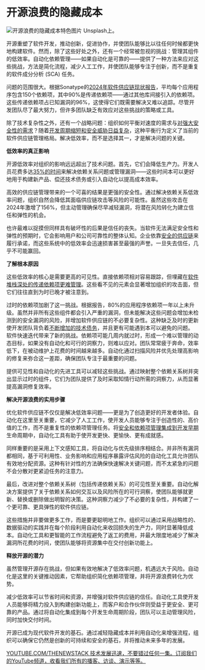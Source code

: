 # 开源浪费的隐藏成本

![开源浪费的隐藏成本特色图片](https://cdn.thenewstack.io/media/2025/01/27a5d385-alfonso-navarro-qph7tjfcdys-unsplash-1024x640.jpg)
Unsplash上。

开源重塑了软件开发，推动创新，促进协作，并使团队能够比以往任何时候都更快地构建软件。然而，除了这些好处之外，还有一个经常被忽视的挑战：管理其组件的低效率。自动化依赖管理——如果自动化是可靠的——提供了一种方法来应对这些挑战，方法是简化流程，减少人工工作，并使团队能够专注于创新，而不是重复的软件成分分析 (SCA) 任务。

问题的范围很大。根据Sonatype的[2024年软件供应链现状报告](https://www.sonatype.com/state-of-the-software-supply-chain/introduction)，平均每个应用程序包含150个依赖项，其中90%是传递依赖项——通过其他库间接引入的依赖项。这些传递依赖项占已知漏洞的96%，这使得它们既需要解决又难以追踪。尽管开发团队尽了最大努力，但许多团队缺乏有效应对这些挑战的策略或工具。

除了技术复杂性之外，还有一个战略问题：组织如何平衡对速度的需求与[对强大安全性的需求](https://thenewstack.io/security-needs-create-more-work-for-open-source-maintainers/)？随着[开发周期缩短和安全威胁日益复杂](https://thenewstack.io/building-and-securing-containers-with-slim-ai/)，这种平衡行为定义了当前的软件供应链管理格局。解决低效率，而不是选择其一，才是解决问题的关键。

**低效率的真正影响**

开源低效率对组织的影响远远超出了技术问题。首先，它们会降低生产力。开发人员花费多达[35%的时间](https://thenewstack.io/how-much-time-do-developers-spend-actually-writing-code/)来解决依赖关系问题或管理漏洞——这些时间本可以更好地用于构建新产品、偿还技术债务或引入自动化以提高成本效率。

高效的供应链管理带来的一个可喜的结果是更强的安全性。通过解决依赖关系低效率问题，组织自然会降低其面临供应链攻击等风险的可能性。虽然这些攻击在2024年激增了156%，但主动管理确保尽早减轻漏洞，将潜在风险转化为建立信任和弹性的机会。

也许最难以捉摸但同样具有破坏性的后果是信任的丧失。当软件无法满足安全性和弹性的预期时，它会影响用户和公司可靠性的整体认知。企业依靠[安全的供应链](https://thenewstack.io/flaw-in-r-creates-supply-chain-security-risks/)来履行承诺，而这些系统中的低效率会迅速损害甚至最强的声誉。一旦失去信任，几乎不可能赢回。

**了解根本原因**

这些低效率的核心是需要更高的可见性。直接依赖项相对容易跟踪，但埋藏在[软件堆栈深处的传递依赖项更难管理](https://thenewstack.io/managing-software-development-team-dynamics-from-within/)。这些看不见的元素会显著增加组织的攻击面，但它们往往直到为时已晚才被注意到。

过时的依赖项加剧了这一挑战。根据报告，80%的应用程序依赖项一年以上未升级。虽然并非所有这些组件都会引入严重的漏洞，但未能解决这些问题会增加未检测到的安全漏洞的风险，并增加软件供应链的不必要复杂性。这种缺乏及时的更新使开发团队背负着[不断增加的技术债务](https://thenewstack.io/technical-debt-continues-to-mount-heres-how-to-solve-it/)，并且更有可能遇到本可以避免的问题。
软件快速迭代带来了新的挑战。依赖项可能几周内就过时，形成一个难以管理的动态目标，如果没有自动化和可行的洞察力，则难以应对。团队常常疲于奔命，效率低下，在被动维护上花费的时间越来越多。自动化通过扫描风险并优先处理高影响的修复来弥合这一差距，确保团队专注于最重要的问题。

提供可见性和自动化的先进工具可以减轻这些挑战。通过映射整个依赖关系树并突出显示过时的组件，它们为团队提供了及时采取知情行动所需的洞察力，从而显著提高漏洞修复效率。

**解决开源浪费的实用步骤**

优化软件供应链不仅仅是解决低效率问题——更是为了创造更好的开发者体验。自动化在这里至关重要，它减少了人工工作，使开发人员能够专注于创造性的、高价值的工作，而不是重复性的依赖项管理任务。将[安全和依赖项管理集成到开发早期](https://thenewstack.io/3-api-vulnerabilities-developers-accidentally-create/)生命周期中，自动化工具有助于使开发更快、更愉快、更有成就感。

同样重要的是采用上下文感知工具，将自动化与优先级排序相结合。并非所有漏洞都相同，基于可利用性、业务影响和应用程序暴露评估风险的自动化工具允许团队有效地分配资源。这种有针对性的方法确保快速解决关键问题，而不太紧急的问题不会分散对更紧迫任务的注意力。

最后，改进对整个依赖关系树（包括传递依赖关系）的可见性至关重要。自动化解决方案提供了关于依赖关系如何交互以及风险所在的可行洞察，使团队能够就更新、替换或删除做出明智的决策。这种洞察力减少了不必要的复杂性，并构建了一个更可靠、更具弹性的软件供应链。

这些措施并非要做更多工作，而是要更聪明地工作。组织可以通过采用战略性的、数据驱动的实践并在每个阶段利用自动化来收回损失的生产力，同时显著降低成本。自动化工具和更智能的工作流程避免了返工的费用，并最大限度地减少了解决漏洞所花费的时间，使团队能够将资源集中在交付创新功能上。

**释放开源的潜力**

虽然管理开源存在挑战，但如果有效地解决了低效率问题，机遇远大于风险。自动化是这里的关键推动因素，它帮助组织简化依赖项管理，并将开源浪费转化为优势。

减少低效率可以节省时间和资源，并增强对软件供应链的信任。自动化工具使开发人员能够将精力投入到构建创新功能上，而客户和合作伙伴则受益于更安全、更可靠的产品。通过将自动化集成到每个开发生命周期阶段，团队可以主动管理风险，同时加快交付时间。

开源已成为现代软件开发的基石。通过减轻隐藏成本并利用自动化来增强流程，组织可以确保它仍然是创新的可持续和安全的基石，并将推动未来多年的发展。

[YOUTUBE.COM/THENEWSTACK 技术发展迅速，不要错过任何一集。订阅我们的YouTube频道，收看我们所有的播客、访谈、演示等等。](https://youtube.com/thenewstack?sub_confirmation=1)